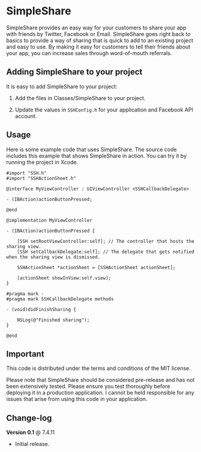 # SimpleShare

SimpleShare provides an easy way for your customers to share your app with friends by Twitter, Facebook or Email. SimpleShare goes right back to basics to provide a way of sharing that is quick to add to an existing project and easy to use. By making it easy for customers to tell their friends about your app, you can increase sales through word-of-mouth referrals.

## Adding SimpleShare to your project

It is easy to add SimpleShare to your project:

1. Add the files in Classes/SimpleShare to your project.

2. Update the values in `SSHConfig.h` for your application and Facebook API account.

## Usage

Here is some example code that uses SimpleShare. The source code includes this example that shows SimpleShare in action. You can try it by running the project in Xcode.

	#import "SSH.h"
	#import "SSHActionSheet.h"

	@interface MyViewController : UIViewController <SSHCallbackDelegate>

	- (IBAction)actionButtonPressed;

	@end

	@implementation MyViewController

	- (IBAction)actionButtonPressed {
   
	    [SSH setRootViewController:self]; // The controller that hosts the sharing view.
	    [SSH setCallbackDelegate:self]; // The delegate that gets notified when the sharing view is dismissed.
   
	    SSHActionSheet *actionSheet = [SSHActionSheet actionSheet];
   
	    [actionSheet showInView:self.view];
	}

	#pragma mark -
	#pragma mark SSHCallbackDelegate methods

	- (void)didFinishSharing {
   
	    NSLog(@"Finished sharing");
	}

	@end

## Important

This code is distributed under the terms and conditions of the MIT license. 

Please note that SimpleShare should be considered pre-release and has not been extensively tested. Please ensure you test thoroughly before deploying it in a production application. I cannot be held responsible for any issues that arise from using this code in your application.

## Change-log

**Version 0.1** @ 7.4.11

- Initial release.